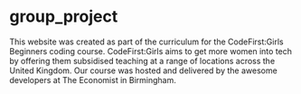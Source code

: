 # group_project
This website was created as part of the curriculum for the CodeFirst:Girls Beginners coding course. CodeFirst:Girls aims to get more women into tech by offering them subsidised teaching at a range of locations across the United Kingdom.
Our course was hosted and delivered by the awesome developers at The Economist in Birmingham.
